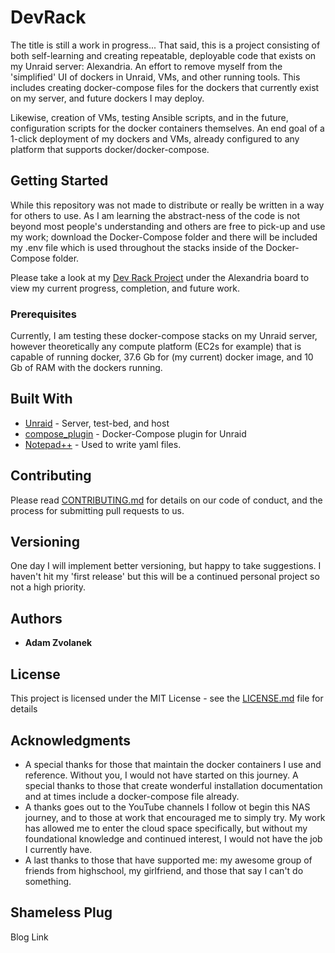 # DevRack

The title is still a work in progress... That said, this is a project consisting of both self-learning and creating repeatable, deployable code that exists on my Unraid server: Alexandria. An effort to remove myself from the 'simplified' UI of dockers in Unraid, VMs, and other running tools. This includes creating docker-compose files for the dockers that currently exist on my server, and future dockers I may deploy. 

Likewise, creation of VMs, testing Ansible scripts, and in the future, configuration scripts for the docker containers themselves. An end goal of a 1-click deployment of my dockers and VMs, already configured to any platform that supports docker/docker-compose.

## Getting Started

While this repository was not made to distribute or really be written in a way for others to use. As I am learning the abstract-ness of the code is not beyond most people's understanding and others are free to pick-up and use my work; download the Docker-Compose folder and there will be included my .env file which is used throughout the stacks inside of the Docker-Compose folder.

Please take a look at my [Dev Rack Project](https://github.com/users/adamzvolanek/projects/1) under the Alexandria board to view my current progress, completion, and future work.

### Prerequisites

Currently, I am testing these docker-compose stacks on my Unraid server, however theoretically any compute platform (EC2s for example) that is capable of running docker, 37.6 Gb for (my current) docker image, and 10 Gb of RAM with the dockers running.


## Built With

* [Unraid](https://unraid.net/) - Server, test-bed, and host
* [compose_plugin](https://github.com/dcflachs/compose_plugin) - Docker-Compose plugin for Unraid
* [Notepad++](https://notepad-plus-plus.org/) - Used to write yaml files.

## Contributing

Please read [CONTRIBUTING.md](https://github.com/adamzvolanek/DevRack/blob/906fd7d4a2b8d2abc9baf3908f005e6e2d9973b6/CONTRIBUTING.md) for details on our code of conduct, and the process for submitting pull requests to us.

## Versioning

One day I will implement better versioning, but happy to take suggestions. I haven't hit my 'first release' but this will be a continued personal project so not a high priority.

## Authors

* **Adam Zvolanek**

## License

This project is licensed under the MIT License - see the [LICENSE.md](LICENSE.md) file for details

## Acknowledgments

* A special thanks for those that maintain the docker containers I use and reference. Without you, I would not have started on this journey. A special thanks to those that create wonderful installation documentation and at times include a docker-compose file already.
* A thanks goes out to the YouTube channels I follow ot begin this NAS journey, and to those at work that encouraged me to simply try. My work has allowed me to enter the cloud space specifically, but without my foundational knowledge and continued interest, I would not have the job I currently have. 
* A last thanks to those that have supported me: my awesome group of friends from highschool, my girlfriend, and those that say I can't do something.

## Shameless Plug

Blog Link
